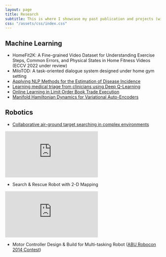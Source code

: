 ```yaml
---
layout: page
title: Research
subtitle: This is where I showcase my past publication and projects (without breaching compliance 😉)
css: "/assets/css/index.css"
---
```


## Machine Learning
* HomeFit2K: A Fine-grained Video Dataset for Understanding Exercise Steps, Common Errors, and Physical States in Home Fitness Videos (ECCV 2022 under review)
* MiloTOD: A task-oriented dialogue system designed under home gym setting
* [Applying NLP Methods for the Estimation of Disease Incidence](https://www.frontiersin.org/articles/10.3389/fdgth.2020.569261/full)
* [Learning medical triage from clinicians using Deep Q-Learning](https://arxiv.org/abs/2003.12828)
* [Online Learning in Limit Order Book Trade Execution](resources/online_learning_poster.pdf)
* [Manifold Hamiltonian Dynamics for Variational Auto-Encoders](https://www.mlmi.eng.cam.ac.uk/files/thesis_yuanzhao_zhang.pdf)


## Robotics
* [Collaborative air-ground target searching in complex environments](https://ieeexplore.ieee.org/abstract/document/8088168)
<div class="youtube-embed-container">
<iframe src="https://www.youtube.com/embed/6Hbjzl-nEk4" frameborder="0" allow="accelerometer; autoplay; clipboard-write; encrypted-media; gyroscope; picture-in-picture" allowfullscreen></iframe>
</div>


* Search & Rescue Robot with 2-D Mapping
<div class="youtube-embed-container">
<iframe src="https://www.youtube.com/embed/e93xYo3cz-s" frameborder="0" allow="accelerometer; autoplay; clipboard-write; encrypted-media; gyroscope; picture-in-picture" allowfullscreen></iframe>
</div>

* Motor Controller Design & Build for Multi-tasking Robot ([ABU Robocon 2014 Contest](https://news.hkust.edu.hk/news/hkust-robotics-team-achieved-outstanding-results-robocon-hong-kong-contest-third-consecutive)) 